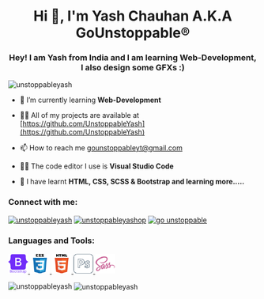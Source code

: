 <h1 align="center">Hi 👋, I'm Yash Chauhan A.K.A GoUnstoppable®</h1>
<h3 align="center">Hey! I am Yash from India and I am learning Web-Development, I also design some GFXs :)</h3>

<p align="left"> <img src="https://komarev.com/ghpvc/?username=unstoppableyash&label=Profile%20views&color=0e75b6&style=flat" alt="unstoppableyash" /> </p>

- 🌱 I’m currently learning **Web-Development**

- 👨‍💻 All of my projects are available at [https://github.com/UnstoppableYash](https://github.com/UnstoppableYash)

- 📫 How to reach me [gounstoppableyt@gmail.com](gounstoppableyt@gmail.com)

- 👨‍💻 The code editor I use is **Visual Studio Code**

- 🌱 I have learnt **HTML, CSS, SCSS & Bootstrap and learning more.....**

<h3 align="left">Connect with me:</h3>
<p align="left">
<a href="https://codepen.io/unstoppableyash" target="blank"><img align="center" src="https://cdn.jsdelivr.net/npm/simple-icons@3.0.1/icons/codepen.svg" alt="unstoppableyash" height="30" width="40" /></a>
<a href="https://instagram.com/unstoppableyashop" target="blank"><img align="center" src="https://cdn.jsdelivr.net/npm/simple-icons@3.0.1/icons/instagram.svg" alt="unstoppableyashop" height="30" width="40" /></a>
<a href="https://www.youtube.com/c/go unstoppable" target="blank"><img align="center" src="https://cdn.jsdelivr.net/npm/simple-icons@3.0.1/icons/youtube.svg" alt="go unstoppable" height="30" width="40" /></a>
</p>

<h3 align="left">Languages and Tools:</h3>
<p align="left"> <a href="https://getbootstrap.com" target="_blank"> <img src="https://raw.githubusercontent.com/devicons/devicon/master/icons/bootstrap/bootstrap-plain-wordmark.svg" alt="bootstrap" width="40" height="40"/> </a> <a href="https://www.w3schools.com/css/" target="_blank"> <img src="https://raw.githubusercontent.com/devicons/devicon/master/icons/css3/css3-original-wordmark.svg" alt="css3" width="40" height="40"/> </a> <a href="https://www.w3.org/html/" target="_blank"> <img src="https://raw.githubusercontent.com/devicons/devicon/master/icons/html5/html5-original-wordmark.svg" alt="html5" width="40" height="40"/> </a> <a href="https://www.photoshop.com/en" target="_blank"> <img src="https://raw.githubusercontent.com/devicons/devicon/master/icons/photoshop/photoshop-line.svg" alt="photoshop" width="40" height="40"/> </a> <a href="https://sass-lang.com" target="_blank"> <img src="https://raw.githubusercontent.com/devicons/devicon/master/icons/sass/sass-original.svg" alt="sass" width="40" height="40"/> </a> </p>

<p><img align="left" src="https://github-readme-stats.vercel.app/api/top-langs?username=unstoppableyash&show_icons=true&locale=en&layout=compact" alt="unstoppableyash" /></p>

<p>&nbsp;<img align="center" src="https://github-readme-stats.vercel.app/api?username=unstoppableyash&show_icons=true&locale=en" alt="unstoppableyash" /></p>

